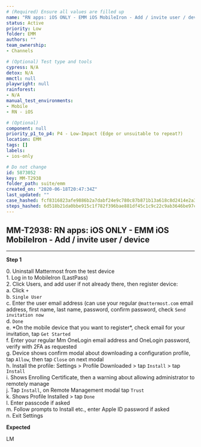 ```yaml
---
# (Required) Ensure all values are filled up
name: "RN apps: iOS ONLY - EMM iOS MobileIron - Add / invite user / device"
status: Active
priority: Low
folder: EMM
authors: ""
team_ownership: 
- Channels

# (Optional) Test type and tools
cypress: N/A
detox: N/A
mmctl: null
playwright: null
rainforest: 
- N/A
manual_test_environments: 
- Mobile
- RN - iOS

# (Optional)
component: null
priority_p1_to_p4: P4 - Low-Impact (Edge or unsuitable to repeat?)
location: EMM
tags: []
labels: 
- ios-only

# Do not change
id: 5873052
key: MM-T2938
folder_path: suite/emm
created_on: "2020-06-18T20:47:34Z"
last_updated: ""
case_hashed: fcf8316823afe9886b2a7dabf24e9c780c87b871b13a618c8d2414e2a36445be7ff944059bd88079b0c9839a2697bb6e
steps_hashed: 6d518b21da0bbe915c1f782f396bae881df45c1c9c22c9ab3646be97c6ce72ac856371ff3b7d266699708204424dceff
---
```


## MM-T2938: RN apps: iOS ONLY - EMM iOS MobileIron - Add / invite user / device

---

**Step 1**

0\. Uninstall Mattermost from the test device\
1\. Log in to MobileIron (LastPass)\
2\. Click Users, and add user if not already there, then register device:\
a. Click `+`\
b. `Single User`\
c. Enter the user email address (can use your regular `@mattermost.com` email address, first name, last name, password, confirm password, check `Send invitation now`\
d. `Done`\
e. \*On the mobile device that you want to register\*, check email for your invitation, tap `Get Started`\
f. Enter your regular Mm OneLogin email address and OneLogin password, verify with 2FA as requested\
g. Device shows confirm modal about downloading a configuration profile, tap `Allow`, then tap `Close` on next modal\
h. Install the profile: Settings > Profile Downloaded > tap `Install` > tap `Install`\
i. Shows Enrolling Certificate, then a warning about allowing administrator to remotely manage\
j. Tap `Install`, on Remote Management modal tap `Trust`\
k. Shows Profile Installed > tap `Done`\
l. Enter passcode if asked\
m. Follow prompts to Install etc., enter Apple ID password if asked\
n. Exit Settings

**Expected**

LM

